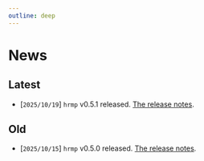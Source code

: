 ```yaml
---
outline: deep
---
```


# News

## Latest

- [`2025/10/19`] `hrmp` v0.5.1 released. [The release notes](./releases/hrmp_0_5_1.md).

## Old

- [`2025/10/15`] `hrmp` v0.5.0 released. [The release notes](./releases/hrmp_0_5_0.md).
